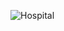 ![Hospital](https://https://github.com/YavorDenev/ProjectHospital/tree/master/help%20files/Hospital.JPG)
